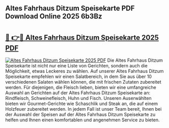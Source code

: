 ## Altes Fahrhaus Ditzum Speisekarte PDF Download Online 2025 6b3Bz

# <h2><a href="http://gc5wml.nevu.top/?p=Altes+Fahrhaus+Ditzum+Speisekarte">🔗 👉🔴 Altes Fahrhaus Ditzum Speisekarte 2025 PDF</a></h2>

[![Altes Fahrhaus Ditzum Speisekarte 2025 PDF](https://i.imgur.com/dBaPXMq.png)](http://gc5wml.nevu.top/?p=Altes+Fahrhaus+Ditzum+Speisekarte)
Die Altes Fahrhaus Ditzum Speisekarte ist nicht nur eine Liste von Gerichten, sondern auch die Möglichkeit, etwas Leckeres zu wählen. Auf unserer Altes Fahrhaus Ditzum Speisekarte empfehlen wir einen Salatbereich, in dem Sie aus über 10 verschiedenen Salaten wählen können, die mit frischen Zutaten zubereitet werden. Für diejenigen, die Fleisch lieben, bieten wir eine umfangreiche Auswahl an Gerichten auf der Altes Fahrhaus Ditzum Speisekarte an: Rindfleisch, Schweinefleisch, Huhn und Fisch. Unseren Auserwählten bieten wir Gourmet-Gerichte wie Schaschlik und Steak an, die auf einem Holzfeuer zubereitet werden. In jedem Fall ist unser Team bereit, Ihnen bei der Auswahl der Speisen auf der Altes Fahrhaus Ditzum Speisekarte zu helfen und Ihnen einen komfortablen und angenehmen Service zu bieten.
